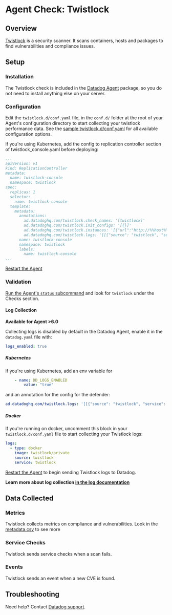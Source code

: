# Agent Check: Twistlock

## Overview

[Twistlock][1] is a security scanner. It scans containers, hosts and packages to find vulnerabilities and compliance issues.

## Setup

### Installation

The Twistlock check is included in the [Datadog Agent][2] package, so you do not need to install anything else on your server.

### Configuration

Edit the `twistlock.d/conf.yaml` file, in the `conf.d/` folder at the root of your Agent's configuration directory to start collecting your twistlock performance data. See the [sample twistlock.d/conf.yaml][2] for all available configuration options.

If you're using Kubernetes, add the config to replication controller section of twistlock_console.yaml before deploying:

```yaml
...
apiVersion: v1
kind: ReplicationController
metadata:
  name: twistlock-console
  namespace: twistlock
spec:
  replicas: 1
  selector:
    name: twistlock-console
  template:
    metadata:
      annotations:
        ad.datadoghq.com/twistlock.check_names: '[twistlock]'
        ad.datadoghq.com/twistlock.init_configs: '[{}]'
        ad.datadoghq.com/twistlock.instances: '[{"url":"http://%%host%%:%%port%%", "username":"USERNAME", "password": "PASSWORD"}]'
        ad.datadoghq.com/twistlock.logs: '[[{"source": "twistlock", "service": "twistlock"}]]'
      name: twistlock-console
      namespace: twistlock
      labels:
        name: twistlock-console
...
```


[Restart the Agent][3]

### Validation

[Run the Agent's `status` subcommand][4] and look for `twistlock` under the Checks section.

#### Log Collection

**Available for Agent >6.0**

Collecting logs is disabled by default in the Datadog Agent, enable it in the `datadog.yaml` file with:

```yaml
logs_enabled: true
```

##### Kubernetes

If you're using Kubernetes, add an env variable for

```yaml
    - name: DD_LOGS_ENABLED
        value: "true"
```

and an annotation for the config for the defender:

```yaml
ad.datadoghq.com/twistlock.logs: '[[{"source": "twistlock", "service": "twistlock"}]]'
```

##### Docker

If you're running on docker, uncomment this block in your `twistlock.d/conf.yaml` file to start collecting your Twistlock logs:

```yaml
logs:
  - type: docker
    image: twistlock/private
    source: twistlock
    service: twistlock
```

[Restart the Agent][3] to begin sending Twistlock logs to Datadog.

**Learn more about log collection [in the log documentation][7]**


## Data Collected

### Metrics

Twistlock collects metrics on compliance and vulnerabilities. Look in the [metadata.csv][6] to see more

### Service Checks

Twistlock sends service checks when a scan fails.

### Events

Twistlock sends an event when a new CVE is found.

## Troubleshooting

Need help? Contact [Datadog support][5].

[1]: https://www.twistlock.com/
[2]: https://github.com/DataDog/integrations-core/blob/master/twistlock/datadog_checks/twistlock/data/conf.yaml.example
[3]: https://docs.datadoghq.com/agent/faq/agent-commands/#start-stop-restart-the-agent
[4]: https://docs.datadoghq.com/agent/faq/agent-commands/#agent-status-and-information
[5]: https://docs.datadoghq.com/help/
[6]: https://github.com/DataDog/integrations-core/blob/master/twistlock/metadata.csv
[7]: https://docs.datadoghq.com/logs
